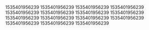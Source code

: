 1535401956239
1535401956239
1535401956239
1535401956239
1535401956239
1535401956239
1535401956239
1535401956239
1535401956239
1535401956239
1535401956239
1535401956239
1535401956239
1535401956239
1535401956239